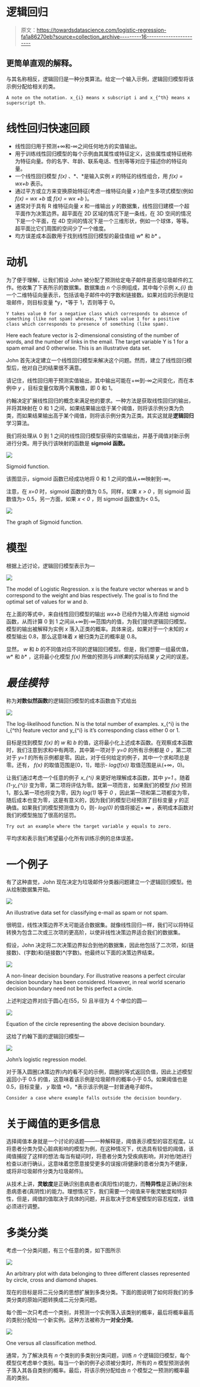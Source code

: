 # 逻辑回归

> 原文：<https://towardsdatascience.com/logistic-regression-fa1a86270eb?source=collection_archive---------16----------------------->

## 更简单直观的解释。

与其名称相反，逻辑回归是一种分类算法。给定一个输入示例，逻辑回归模型将该示例分配给相关的类。

```
A note on the notation. x_{i} means x subscript i and x_{^th} means x superscript th.
```

# 线性回归快速回顾

*   线性回归用于预测+∞和-∞之间任何地方的实值输出。
*   用于训练线性回归模型的每个示例由其属性或特征定义，这些属性或特征统称为特征向量。你的名字、年龄、联系电话、性别等等对应于描述你的特征向量。
*   一个线性回归模型 *f(x)* 、*、*是输入实例 *x* 的特征的线性组合，用 *f(x) = wx+b* 表示。
*   通过平方或立方来变换原始特征(考虑一维特征向量 *x* )会产生多项式模型(例如 *f(x) = wx +b* 或 *f(x) = wx +b* )。
*   通常对于具有 R 维特征向量 *x* 和一维输出 *y* 的数据集，线性回归建模一个超平面作为决策边界。超平面在 2D 区域的情况下是一条线，在 3D 空间的情况下是一个平面，在 4D 空间的情况下是一个三维形状，例如一个球体，等等。超平面比它们周围的空间少了一个维度。
*   均方误差成本函数用于找到线性回归模型的最佳值组 *w** 和 *b** 。

# 动机

为了便于理解，让我们假设 John 被分配了预测给定电子邮件是否是垃圾邮件的工作。他收集了下表所示的数据集。数据集由 *n* 个示例组成，其中每个示例 *x_{i}* 由一个二维特征向量表示，包括该电子邮件中的字数和链接数。如果对应的示例是垃圾邮件，则目标变量 *y，*等于 1，否则等于 0。

```
Y takes value 0 for a negative class which corresponds to absence of something (like not spam) whereas, Y takes value 1 for a positive class which corresponds to presence of something (like spam).
```

Here each feature vector is 2-dimensional consisting of the number of words, and the number of links in the email. The target variable Y is 1 for a spam email and 0 otherwise. This is an illustrative data set.

John 首先决定建立一个线性回归模型来解决这个问题。然而，建立了线性回归模型后，他对自己的结果很不满意。

请记住，线性回归用于预测实值输出，其中输出可能在+∞到-∞之间变化，而在本例中 *y* ，目标变量仅取两个离散值，即 0 和 1。

约翰决定扩展线性回归的概念来满足他的要求。一种方法是获取线性回归的输出，并将其映射在 0 和 1 之间，如果结果输出低于某个阈值，则将该示例分类为负类，而如果结果输出高于某个阈值，则将该示例分类为正类。其实这就是**逻辑回归**学习算法。

我们将处理从 0 到 1 之间的线性回归模型获得的实值输出，并基于阈值对新示例进行分类。用于执行该映射的函数是 **sigmoid 函数。**

![](img/a16d221fcba7766cfb3d8b1e5947bb10.png)

Sigmoid function.

该图显示，sigmoid 函数已经成功地将 0 和 1 之间的值从+∞映射到-∞。

注意，在 *x=0* 时，sigmoid 函数的值为 0.5。同样，如果 *x > 0* ，则 sigmoid 函数值为> 0.5，另一方面，如果 *x < 0* ，则 sigmoid 函数值为< 0.5。

![](img/791b20783de7f4143ad75fb2d76970d2.png)

The graph of Sigmoid function.

# 模型

根据上述讨论，逻辑回归模型表示为—

![](img/8e7ca3f0eb79ae49c5b2d0fcb375290b.png)

The model of Logistic Regression. x is the feature vector whereas w and b correspond to the weight and bias respectively. The goal is to find the optimal set of values for w and *b*.

在上面的等式中，来自线性回归模型的输出 *wx+b* 已经作为输入传递给 sigmoid 函数，从而计算 0 到 1 之间从+∞到-∞范围内的值，为我们提供逻辑回归模型。模型的输出被解释为实例 *x* 落入正类的概率。具体来说，如果对于一个未知的 *x* 模型输出 0.8，那么这意味着 *x* 被归类为正的概率是 0.8。

显然， *w* 和 *b* 的不同值对应不同的逻辑回归模型。但是，我们想要一组最优值， *w** 和 *b** ，这将最小化模型 *f(x)* 所做的预测与*训练集*的实际结果 *y* 之间的误差。

# *最佳模特*

称为**对数似然函数**的逻辑回归模型的成本函数由下式给出

![](img/0b2d559c650229ba5b3c0a7e21d1cfbe.png)

The log-likelihood function. N is the total number of examples. x_{^i} is the i_{^th} feature vector and y_{^i} is it’s corresponding class either 0 or 1.

目标是找到模型 *f(x)* 的 *w* 和 *b* 的值，这将最小化上述成本函数。在观察成本函数时，我们注意到求和中有两项，其中第一项对于 *y=0* 的所有示例都是 *0* ，第二项对于 *y=1* 的所有示例都是零。因此，对于任何给定的例子，其中一个求和项总是零。还有， *f(x)* 的取值范围是[0，1]，暗示- *log(f(x))* 取值范围是从(+∞，0)。

让我们通过考虑一个任意的例子 *x_{^i}* 来更好地理解成本函数，其中 *y=1* 。随着 *(1-y_{^i})* 变为零，第二项将评估为零。就第一项而言，如果我们的模型 *f(x)* 预测 1，那么第一项也将变为零，因为 *log(1)* 等于 *0* ，因此第一项和第二项都变为零，随后成本也变为零，这是有意义的，因为我们的模型已经预测了目标变量 *y* 的正确值。如果我们的模型预测值为 0，则- *log(0)* 的值将接近+ **∞** ，表明成本函数对我们的模型施加了很高的惩罚。

```
Try out an example where the target variable y equals to zero.
```

平均求和表示我们希望最小化所有训练示例的总体误差。

# 一个例子

有了这种直觉，John 现在决定为垃圾邮件分类器问题建立一个逻辑回归模型。他从绘制数据集开始。

![](img/6a8a4bf7b621b972269866c86843cf69.png)

An illustrative data set for classifying e-mail as spam or not spam.

很明显，线性决策边界不太可能适合数据集。就像线性回归一样，我们可以将特征转换为包含二次或三次项的更高阶，以使非线性决策边界适合我们的数据集。

假设，John 决定将二次决策边界拟合到他的数据集，因此他包括了二次项，如(链接数)、(字数)和(链接数)*(字数)。他最终以下面的决策边界结束。

![](img/3ac56d39c2ca8df708a6aab76549ad0a.png)

A non-linear decision boundary. For illustrative reasons a perfect circular decision boundary has been considered. However, in real world scenario decision boundary need not be this perfect a circle.

上述判定边界对应于圆心在(55，5) 且半径为 4 个单位的圆—

![](img/7a88d94b547f1cc1652b55254cba076a.png)

Equation of the circle representing the above decision boundary.

这给了约翰下面的逻辑回归模型—

![](img/efbcff1816f3bb1d49c8491adb025207.png)

John’s logistic regression model.

对于落入圆圈(决策边界)内的看不见的示例，圆圈的等式返回负值，因此上述模型返回小于 0.5 的值，这意味着该示例是垃圾邮件的概率小于 0.5。如果阈值也是 0.5，目标变量， *y* 取值 *0，*表示该示例是一封普通电子邮件。

```
Consider a case where example falls outside the decision boundary.
```

# 关于阈值的更多信息

选择阈值本身就是一个讨论的话题——一种解释是，阈值表示模型的容忍程度。以将患者分类为受心脏病影响的模型为例，在这种情况下，优选具有较低的阈值，该阈值捕捉了这样的想法:每当有疑问时，将患者分类为受疾病影响，并对他/她进行检查以进行确认，这意味着您愿意接受更多的误报(将健康的患者分类为不健康，或将非垃圾邮件分类为垃圾邮件)。

从技术上讲，**灵敏度**是正确识别患病患者(真阳性)的能力，而**特异性**是正确识别未患病患者(真阴性)的能力。理想情况下，我们需要一个阈值来平衡灵敏度和特异性，但是，阈值的值取决于具体的问题，并且取决于您希望模型的容忍程度，该值必须进行调整。

# 多类分类

考虑一个分类问题，有三个任意的类，如下图所示

![](img/79c4f2b1e3904c44c35064bfaef31529.png)

An arbitrary plot with data belonging to three different classes represented by circle, cross and diamond shapes.

现在的目标是将二元分类的思想扩展到多类分类。下面的图说明了如何将我们的多类分类的原始问题转换成二元分类问题。

每个图一次只考虑一个类别，并预测一个实例落入该类别的概率，最后将概率最高的类别分配给一个新实例。这种方法被称为**一对全分类**。

![](img/acdf6d6d445d1c5811c107e7dfed1830.png)

One versus all classification method.

通常，为了解决具有 *n* 个类别的多类别分类问题，训练 *n* 个逻辑回归模型，每个模型仅考虑单个类别。每当一个新的例子必须被分类时，所有的 *n* 模型预测该例子落入其各自类别的概率。最后，将该示例分配给由 *n* 个模型之一预测的概率最高的类别。